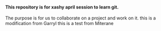 #### This repository is for xashy april session to learn git. 
The purpose is for us to collaborate on a project and work on it. 
this is a modification from Garryl
this is a test from Miterane